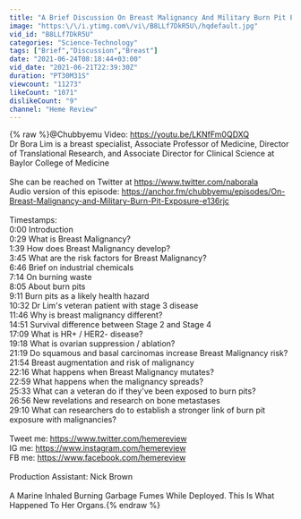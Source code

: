 ```yaml
---
title: "A Brief Discussion On Breast Malignancy And Military Burn Pit Exposure"
image: "https:\/\/i.ytimg.com\/vi\/B8LLf7DkR5U\/hqdefault.jpg"
vid_id: "B8LLf7DkR5U"
categories: "Science-Technology"
tags: ["Brief","Discussion","Breast"]
date: "2021-06-24T08:18:44+03:00"
vid_date: "2021-06-21T22:39:30Z"
duration: "PT30M31S"
viewcount: "11273"
likeCount: "1071"
dislikeCount: "9"
channel: "Heme Review"
---
```

{% raw %}@Chubbyemu Video: <a rel="nofollow" target="blank" href="https://youtu.be/LKNfFm0QDXQ">https://youtu.be/LKNfFm0QDXQ</a><br />Dr Bora Lim is a breast specialist, Associate Professor of Medicine, Director of Translational Research, and Associate Director for Clinical Science at Baylor College of Medicine<br /><br />She can be reached on Twitter at <a rel="nofollow" target="blank" href="https://www.twitter.com/naborala">https://www.twitter.com/naborala</a><br />Audio version of this episode: <a rel="nofollow" target="blank" href="https://anchor.fm/chubbyemu/episodes/On-Breast-Malignancy-and-Military-Burn-Pit-Exposure-e136rjc">https://anchor.fm/chubbyemu/episodes/On-Breast-Malignancy-and-Military-Burn-Pit-Exposure-e136rjc</a><br /><br />Timestamps:<br />0:00 Introduction<br />0:29 What is Breast Malignancy?<br />1:39 How does Breast Malignancy develop?<br />3:45 What are the risk factors for Breast Malignancy?<br />6:46 Brief on industrial chemicals<br />7:14 On burning waste<br />8:05 About burn pits<br />9:11 Burn pits as a likely health hazard<br />10:32 Dr Lim's veteran patient with stage 3 disease<br />11:46 Why is breast malignancy different?<br />14:51 Survival difference between Stage 2 and Stage 4<br />17:09 What is HR+ / HER2- disease?<br />19:18 What is ovarian suppression / ablation?<br />21:19 Do squamous and basal carcinomas increase Breast Malignancy risk?<br />21:54 Breast augmentation and risk of malignancy<br />22:16 What happens when Breast Malignancy mutates?<br />22:59 What happens when the malignancy spreads?<br />25:33 What can a veteran do if they've been exposed to burn pits?<br />26:56 New revelations and research on bone metastases<br />29:10 What can researchers do to establish a stronger link of burn pit exposure with malignancies?<br /><br />Tweet me: <a rel="nofollow" target="blank" href="https://www.twitter.com/hemereview">https://www.twitter.com/hemereview</a><br />IG me: <a rel="nofollow" target="blank" href="https://www.instagram.com/hemereview">https://www.instagram.com/hemereview</a><br />FB me: <a rel="nofollow" target="blank" href="https://www.facebook.com/hemereview">https://www.facebook.com/hemereview</a><br /><br />Production Assistant: Nick Brown<br /><br />A Marine Inhaled Burning Garbage Fumes While Deployed. This Is What Happened To Her Organs.{% endraw %}
